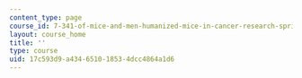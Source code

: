 ```yaml
---
content_type: page
course_id: 7-341-of-mice-and-men-humanized-mice-in-cancer-research-spring-2015
layout: course_home
title: ''
type: course
uid: 17c593d9-a434-6510-1853-4dcc4864a1d6
---
```

